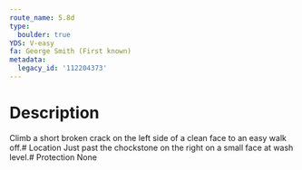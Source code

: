 ```yaml
---
route_name: 5.8d
type:
  boulder: true
YDS: V-easy
fa: George Smith (First known)
metadata:
  legacy_id: '112204373'
---
```

# Description
Climb a short broken crack on the left side of a clean face to an easy walk off.# Location
Just past the chockstone on the right on a small face at wash level.# Protection
None